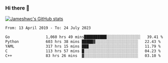 ### Hi there 👋

[![Jameshwc's GitHub stats](https://github-readme-stats.vercel.app/api?username=jameshwc)](https://github.com/anuraghazra/github-readme-stats)

<!--START_SECTION:waka-->

```txt
From: 13 April 2019 - To: 24 July 2023

Go                1,060 hrs 49 mins██████████░░░░░░░░░░░░░░░   39.41 %
Python            603 hrs 38 mins █████▓░░░░░░░░░░░░░░░░░░░   22.43 %
YAML              317 hrs 15 mins ███░░░░░░░░░░░░░░░░░░░░░░   11.79 %
C                 113 hrs 57 mins █░░░░░░░░░░░░░░░░░░░░░░░░   04.23 %
C++               83 hrs 26 mins  ▓░░░░░░░░░░░░░░░░░░░░░░░░   03.10 %
```

<!--END_SECTION:waka-->